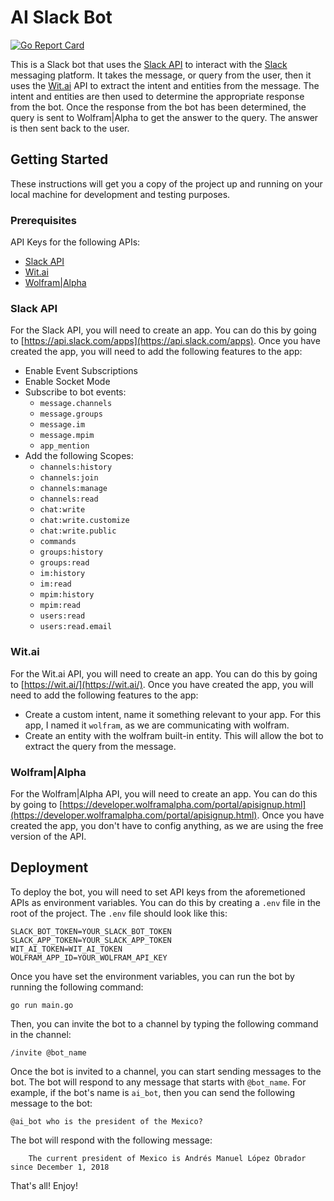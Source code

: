# AI Slack Bot

[![Go Report Card](https://goreportcard.com/badge/github.com/ai-slack-bot)](https://goreportcard.com/report/github.com/ai-slack-bot)

This is a Slack bot that uses the [Slack API](https://api.slack.com/) to interact with the [Slack](https://slack.com/) messaging platform. It takes the message, or query from the user, then it uses the [Wit.ai](https://wit.ai/) API to extract the intent and entities from the message. The intent and entities are then used to determine the appropriate response from the bot. Once the response from the bot has been determined, the query is sent to Wolfram|Alpha to get the answer to the query. The answer is then sent back to the user.

## Getting Started

These instructions will get you a copy of the project up and running on your local machine for development and testing purposes.

### Prerequisites

API Keys for the following APIs:
* [Slack API](https://api.slack.com/)
* [Wit.ai](https://wit.ai/)
* [Wolfram|Alpha](https://developer.wolframalpha.com/portal/apisignup.html)

### Slack API

For the Slack API, you will need to create an app. You can do this by going to [https://api.slack.com/apps](https://api.slack.com/apps). Once you have created the app, you will need to add the following features to the app:

* Enable Event Subscriptions
* Enable Socket Mode
* Subscribe to bot events: 
    * `message.channels` 
    * `message.groups` 
    * `message.im` 
    * `message.mpim`
    * `app_mention`
* Add the following Scopes:
    * `channels:history`
    * `channels:join`
    * `channels:manage`
    * `channels:read`
    * `chat:write`
    * `chat:write.customize`
    * `chat:write.public`
    * `commands`
    * `groups:history`
    * `groups:read`
    * `im:history`
    * `im:read`
    * `mpim:history`
    * `mpim:read`
    * `users:read`
  * `users:read.email`

### Wit.ai

For the Wit.ai API, you will need to create an app. You can do this by going to [https://wit.ai/](https://wit.ai/). Once you have created the app, you will need to add the following features to the app:

* Create a custom intent, name it something relevant to your app. For this app, I named it `wolfram`, as we are communicating with wolfram.
* Create an entity with the wolfram built-in entity. This will allow the bot to extract the query from the message.

### Wolfram|Alpha

For the Wolfram|Alpha API, you will need to create an app. You can do this by going to [https://developer.wolframalpha.com/portal/apisignup.html](https://developer.wolframalpha.com/portal/apisignup.html). Once you have created the app, you don't have to config anything, as we are using the free version of the API.

## Deployment

To deploy the bot, you will need to set API keys from the aforemetioned APIs as environment variables. You can do this by creating a `.env` file in the root of the project. The `.env` file should look like this:

    SLACK_BOT_TOKEN=YOUR_SLACK_BOT_TOKEN
    SLACK_APP_TOKEN=YOUR_SLACK_APP_TOKEN
    WIT_AI_TOKEN=WIT_AI_TOKEN
    WOLFRAM_APP_ID=YOUR_WOLFRAM_API_KEY

Once you have set the environment variables, you can run the bot by running the following command:

    go run main.go

Then, you can invite the bot to a channel by typing the following command in the channel:

    /invite @bot_name

Once the bot is invited to a channel, you can start sending messages to the bot. The bot will respond to any message that starts with `@bot_name`. For example, if the bot's name is `ai_bot`, then you can send the following message to the bot:

    @ai_bot who is the president of the Mexico?

The bot will respond with the following message:

        The current president of Mexico is Andrés Manuel López Obrador since December 1, 2018

That's all! Enjoy!

